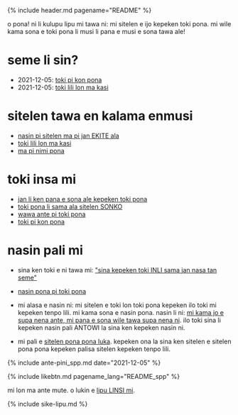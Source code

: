 {% include header.md pagename="README" %}



<span class="spp">o pona! ni li kulupu lipu mi tawa ni: mi sitelen e ijo kepeken toki pona. mi wile kama sona e toki pona li musi li pana e musi e sona tawa ale!</span>

# <span class="spp">seme li sin?</span>

- <span class="spp"><span class="sppdef">2021-12-05:</span> [toki pi kon pona](https://joelthomastr.github.io/tokipona/toki-pi-kon-pona_spp)</span>
- <span class="spp"><span class="sppdef">2021-12-05:</span> [toki lili lon ma kasi](https://joelthomastr.github.io/tokipona/toki-pi-kon-pona_spp)</span>

# <span class="spp">sitelen tawa en kalama enmusi</span>

- <span class="spp">[nasin pi sitelen ma pi jan EKITE ala](https://joelthomastr.github.io/tokipona/jan-ekite-ala_spp)</span>
- <span class="spp">[toki lili lon ma kasi](https://joelthomastr.github.io/tokipona/toki-pi-kon-pona_spp)</span>
- <span class="spp">[ma pi nimi pona](https://joelthomastr.github.io/tokipona/ma-pi-nimi-pona-1_spp)</span>


# <span class="spp">toki insa mi</span>

- <span class="spp">[jan li ken pana e sona ale kepeken toki pona](https://joelthomastr.github.io/tokipona/pana-sona-ale_spp)</span>
- <span class="spp">[toki pona li sama ala sitelen SONKO](https://joelthomastr.github.io/tokipona/sitelen-sonko_spp)</span>
- <span class="spp">[wawa ante pi toki pona](https://joelthomastr.github.io/tokipona/wawa-pi-toki-pona_spp)</span>
- <span class="spp">[toki pi kon pona](https://joelthomastr.github.io/tokipona/toki-pi-kon-pona_spp)</span>

# <span class="spp">nasin pali mi</span>

- <span class="spp">sina ken toki e ni tawa mi:  ["sina kepeken toki INLI sama jan nasa tan seme"](https://joelthomastr.github.io/tokipona/kepeken-pi-toki-inli_spp)</span>

- <span class="spp">[nasin pona pi toki pona](https://joelthomastr.github.io/tokipona/nasin-pona-pi-toki-pona_spp)</span>

- <span class="spp">mi alasa e nasin ni: mi sitelen e toki lon toki pona kepeken ilo toki mi kepeken tenpo lili. mi kama sona e nasin pona. nasin li ni: [mi kama jo e supa nena ante, mi pana e sona wile tawa supa nena ni](https://www.reddit.com/r/tokipona/comments/r6nu43/efficient_keyboard_idea_the_video_shows_the_steps/). ilo toki sina li kepeken nasin pali ANTOWI la sina ken kepeken nasin ni.</span>

- <span class="spp">mi pali e [sitelen pona pona luka](https://joelthomastr.github.io/tokipona/sitelen-pona-pona-luka_spp). kepeken ona la sina ken sitelen e sitelen pona pona kepeken palisa sitelen kepeken tenpo lili.</span>

{% include ante-pini_spp.md date="2021-12-05" %}

{% include likebtn.md pagename_lang="README_spp" %}

<span class="spp">mi lon ma ante mute. o lukin e [lipu LINSI mi](https://linktr.ee/jantelakoman).</span>

{% include sike-lipu.md %}
